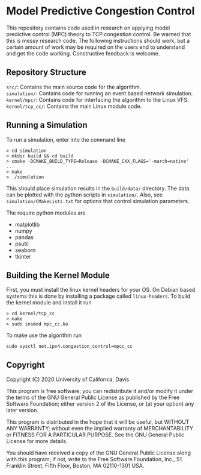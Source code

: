 
# Model Predictive Congestion Control

This repository contains code used in research on applying model
predictive control (MPC) theory to TCP congestion control.
Be warned that this is messy research code.
The following instructions should work, but a certain amount of work
may be required on the users end to understand and get the code
working.
Constructive feedback is welcome.


## Repository Structure

`src/`: Contains the main source code for the algorithm.  
`simulation/`: Contains code for running an event based network simulation.  
`kernel/mpc/`: Contains code for interfacing the algorithm to the Linux VFS.  
`kernel/tcp_cc/`: Contains the main Linux module code.


## Running a Simulation

To run a simulation, enter into the command line

```
> cd simulation
> mkdir build && cd build
> cmake -DCMAKE_BUILD_TYPE=Release -DCMAKE_CXX_FLAGS='-march=native' ..
> make
> ./simulation
```

This should place simulation results in the `build/data/` directory.
The data can be plotted with the python scripts in `simulation/`.
Also, see `simulation/CMakeLists.txt` for options that control
simulation parameters.

The require python modules are
- matplotlib
- numpy
- pandas
- psutil
- seaborn
- tkinter


## Building the Kernel Module

First, you must install the linux kernel headers for your OS.
On Debian based systems this is done by installing a package called
`linux-headers`.
To build the kernel module and install it run

```
> cd kernel/tcp_cc
> make
> sudo insmod mpc_cc.ko
```

To make use the algorithm run

```
sudo sysctl net.ipv4.congestion_control=mpcc_cc
```


## Copyright

Copyright (C) 2020  University of California, Davis

This program is free software; you can redistribute it and/or modify
it under the terms of the GNU General Public License as published by
the Free Software Foundation; either version 2 of the License, or
(at your option) any later version.

This program is distributed in the hope that it will be useful,
but WITHOUT ANY WARRANTY; without even the implied warranty of
MERCHANTABILITY or FITNESS FOR A PARTICULAR PURPOSE.  See the
GNU General Public License for more details.

You should have received a copy of the GNU General Public License along
with this program; if not, write to the Free Software Foundation, Inc.,
51 Franklin Street, Fifth Floor, Boston, MA 02110-1301 USA.
